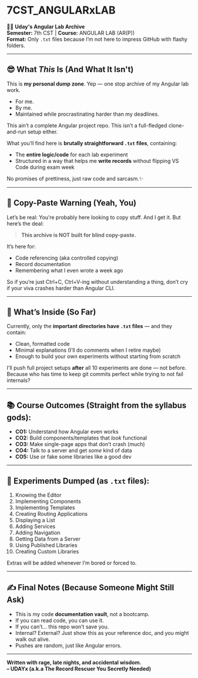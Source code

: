 # 7CST_ANGULARxLAB

👨‍💻 **Uday's Angular Lab Archive**  
**Semester:** 7th CST | **Course:** ANGULAR LAB (AR(P))  
**Format:** Only `.txt` files because I’m not here to impress GitHub with flashy folders.

---

## 😎 What *This* Is (And What It Isn't)

This is **my personal dump zone**. Yep — one stop archive of my Angular lab work.
- For me.
- By me.
- Maintained while procrastinating harder than my deadlines.

This ain’t a complete Angular project repo. 
This isn’t a full-fledged clone-and-run setup either.

What you’ll find here is **brutally straightforward `.txt` files**, containing:
- The **entire logic/code** for each lab experiment
- Structured in a way that helps me **write records** without flipping VS Code during exam week

No promises of prettiness, just raw code and sarcasm.✨

---

## 🚨 Copy-Paste Warning (Yeah, You)

Let’s be real: 
You’re probably here looking to copy stuff. And I get it.
But here’s the deal:

> **This archive is NOT built for blind copy-paste.**

It’s here for:
- Code referencing (aka controlled copying)
- Record documentation
- Remembering what I even wrote a week ago

So if you’re just Ctrl+C, Ctrl+V-ing without understanding a thing, don’t cry if your viva crashes harder than Angular CLI.

---

## 📂 What’s Inside (So Far)

Currently, only the **important directories have `.txt` files** — and they contain:
- Clean, formatted code
- Minimal explanations (I’ll do comments when I retire maybe)
- Enough to build your own experiments without starting from scratch

I'll push full project setups **after** all 10 experiments are done — not before.
Because who has time to keep git commits perfect while trying to not fail internals?

---

## 📚 Course Outcomes (Straight from the syllabus gods):

- **CO1:** Understand how Angular even works
- **CO2:** Build components/templates that *look* functional
- **CO3:** Make single-page apps that don’t crash (much)
- **CO4:** Talk to a server and get *some* kind of data
- **CO5:** Use or fake some libraries like a good dev

---

## 🔬 Experiments Dumped (as `.txt` files):

1. Knowing the Editor
2. Implementing Components
3. Implementing Templates
4. Creating Routing Applications
5. Displaying a List
6. Adding Services
7. Adding Navigation
8. Getting Data from a Server
9. Using Published Libraries
10. Creating Custom Libraries

Extras will be added whenever I’m bored or forced to.

---

## ✍️ Final Notes (Because Someone Might Still Ask)

- This is my code **documentation vault**, not a bootcamp.
- If you can read code, you can use it.
- If you can’t... this repo won’t save you.
- Internal? External? Just show this as your reference doc, and you might walk out alive.
- Pushes are random, just like Angular errors.

---

**Written with rage, late nights, and accidental wisdom.**  
**– UDAYx (a.k.a The Record Rescuer You Secretly Needed)**
